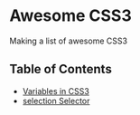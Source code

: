 # Awesome CSS3
Making a list of awesome CSS3

## Table of Contents

- [Variables in CSS3](https://github.com/sanjeevpuspam/css3/tree/master/variables-in-css)
- [selection Selector](https://github.com/sanjeevpuspam/css3/tree/master/selection-selector)
